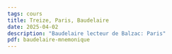 ```yaml
---
tags: cours
title: Treize, Paris, Baudelaire
date: 2025-04-02
description: "Baudelaire lecteur de Balzac: Paris"
pdf: baudelaire-mnemonique
---
```


